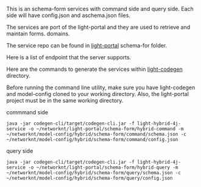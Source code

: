 This is an schema-form services with command side and query side. Each side will have config.json and aschema.json files.

The services are port of the light-portal and they are used to retrieve and maintain forms.
domains. 

The service repo can be found in [light-portal](https://github.com/networknt/light-portal)
schema-for folder. 

Here is a list of endpoint that the server supports.


Here are the commands to generate the services within [light-codegen](https://github.com/networknt/light-codegen)
directory.

Before running the command line utility, make sure you have light-codegen and model-config 
cloned to your working directory. Also, the light-portal project must be in the same 
working directory.

commmand side

```
java -jar codegen-cli/target/codegen-cli.jar -f light-hybrid-4j-service -o ~/networknt/light-portal/schema-form/hybrid-command -m ~/networknt/model-config/hybrid/schema-form/command/schema.json -c ~/networknt/model-config/hybrid/schema-form/command/config.json
```

query side

```
java -jar codegen-cli/target/codegen-cli.jar -f light-hybrid-4j-service -o ~/networknt/light-portal/schema-form/hybrid-query -m ~/networknt/model-config/hybrid/schema-form/query/schema.json -c ~/networknt/model-config/hybrid/schema-form/query/config.json
```

